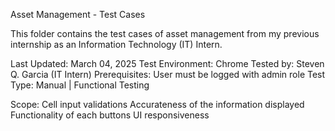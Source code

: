 Asset Management - Test Cases

This folder contains the test cases of asset management from my previous internship as an Information Technology (IT) Intern.

Last Updated: March 04, 2025
Test Environment: Chrome
Tested by: Steven Q. Garcia (IT Intern)
Prerequisites: User must be logged with admin role
Test Type: Manual | Functional Testing

Scope:
Cell input validations
Accurateness of the information displayed
Functionality of each buttons
UI responsiveness
